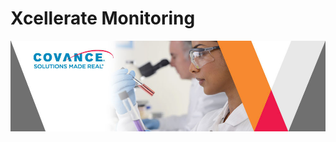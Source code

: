 # Xcellerate Monitoring [](id=xcellerate-monitoring)

![Xcellerate&reg; Monitoring allows you to proactively identify and mitigate risks by monitoring your medical, statistical and operational data to keep your trial on track. Available within our suite or as software as a service.](../../images/cropped-Covance-Labs-Scientific-Blog.jpg)
